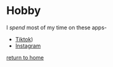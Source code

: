 # Hobby

I _spend_ most of my time on these apps-

* [Tiktok](https://www.tiktok.com))
* [Instagram](https://www.instagram.com)

[return to home](./README.md)
